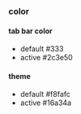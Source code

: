 ### color

#### tab bar color

- default #333
- active #2c3e50

#### theme

- default #f8fafc
- active #16a34a
